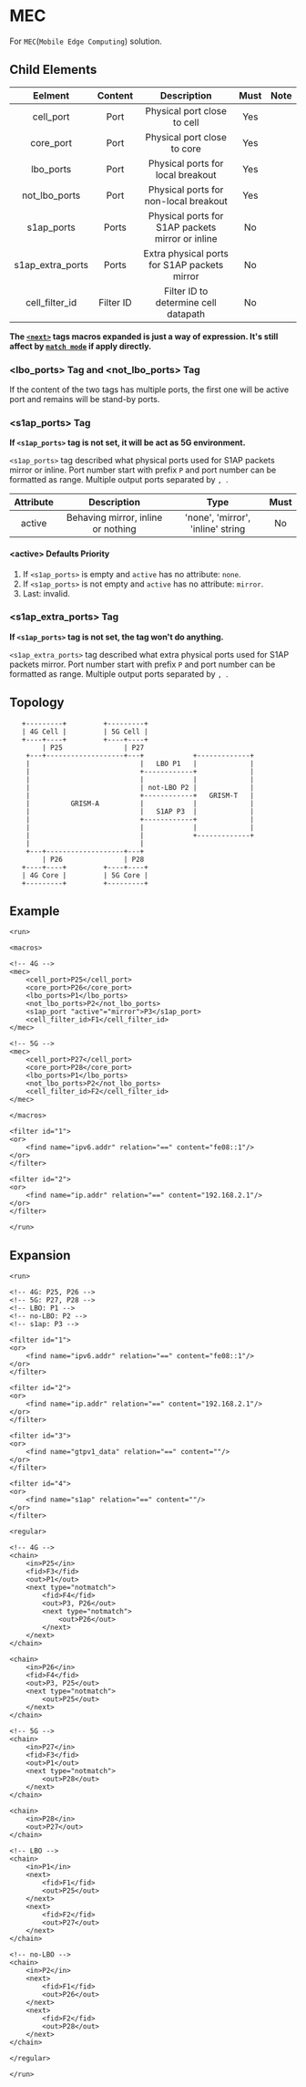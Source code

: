 MEC
==========

For `MEC`(`Mobile Edge Computing`) solution.

<h2>Child Elements</h2>

|       Eelment      |  Content  |                    Description                   | Must | Note |
|:------------------:|:---------:|:------------------------------------------------:|:----:|:----:|
|      cell_port     |    Port   |            Physical port close to cell           |  Yes |      |
|      core_port     |    Port   |            Physical port close to core           |  Yes |      |
|      lbo_ports     |    Port   |         Physical ports for local breakout        |  Yes |      |
|   not\_lbo\_ports  |    Port   |       Physical ports for non-local breakout      |  Yes |      |
|     s1ap_ports     |   Ports   | Physical ports for S1AP packets mirror or inline |  No  |      |
| s1ap\_extra\_ports |   Ports   |   Extra physical ports for S1AP packets mirror   |  No  |      |
|  cell\_filter\_id  | Filter ID |       Filter ID to determine cell datapath       |  No  |      |

**The [`<next>`](Element/run/regular/chain.md#next) tags macros expanded is just a way of expression. It's still affect by [`match mode`](Element/run/filter/find.md#match_mode) if apply directly.**

<h3>&lt;lbo_ports&gt; Tag and &lt;not_lbo_ports&gt; Tag</h3>

If the content of the two tags has multiple ports, the first one will be active port and remains will be stand-by ports.

<h3>&lt;s1ap_ports&gt; Tag</h3>

**If `<s1ap_ports>` tag is not set, it will be act as 5G environment.**

`<s1ap_ports>` tag described what physical ports used for S1AP packets mirror or inline. Port number start with prefix `P` and port number can be formatted as range. Multiple output ports separated by `, `.

| Attribute |             Description            |                Type               | Must |
|:---------:|:----------------------------------:|:---------------------------------:|:----:|
|   active  | Behaving mirror, inline or nothing | 'none', 'mirror', 'inline' string |  No  |

<h4>&lt;active&gt; Defaults Priority</h4>

1. If `<s1ap_ports>` is empty and `active` has no attribute: `none`.
2. If `<s1ap_ports>` is not empty and `active` has no attribute: `mirror`.
3. Last: invalid.

<h3>&lt;s1ap_extra_ports&gt; Tag</h3>

**If `<s1ap_ports>` tag is not set, the tag won't do anything.**

`<s1ap_extra_ports>` tag described what extra physical ports used for S1AP packets mirror. Port number start with prefix `P` and port number can be formatted as range. Multiple output ports separated by `, `.

<h2>Topology</h2>

```
   +---------+         +---------+
   | 4G Cell |         | 5G Cell |
   +----+----+         +----+----+
        | P25               | P27
    +---+-------------------+---+            +-------------+
    |                           |   LBO P1   |             |
    |                           +------------+             |
    |                           |            |             |
    |                           | not-LBO P2 |             |
    |                           +------------+   GRISM-T   |
    |          GRISM-A          |            |             |
    |                           |   S1AP P3  |             |
    |                           +------------+             |
    |                           |            |             |
    |                           |            +-------------+
    |                           |
    +---+-------------------+---+
        | P26               | P28
   +----+----+         +----+----+
   | 4G Core |         | 5G Core |
   +---------+         +---------+
```

<h2>Example</h2>

```
<run>

<macros>

<!-- 4G -->
<mec>
    <cell_port>P25</cell_port>
    <core_port>P26</core_port>
    <lbo_ports>P1</lbo_ports>
    <not_lbo_ports>P2</not_lbo_ports>
    <s1ap_port "active"="mirror">P3</s1ap_port>
    <cell_filter_id>F1</cell_filter_id>
</mec>

<!-- 5G -->
<mec>
    <cell_port>P27</cell_port>
    <core_port>P28</core_port>
    <lbo_ports>P1</lbo_ports>
    <not_lbo_ports>P2</not_lbo_ports>
    <cell_filter_id>F2</cell_filter_id>
</mec>

</macros>

<filter id="1">
<or>
    <find name="ipv6.addr" relation="==" content="fe08::1"/>
</or>
</filter>

<filter id="2">
<or>
    <find name="ip.addr" relation="==" content="192.168.2.1"/>
</or>
</filter>

</run>
```

<h2>Expansion</h2>

```
<run>

<!-- 4G: P25, P26 -->
<!-- 5G: P27, P28 -->
<!-- LBO: P1 -->
<!-- no-LBO: P2 -->
<!-- s1ap: P3 -->

<filter id="1">
<or>
    <find name="ipv6.addr" relation="==" content="fe08::1"/>
</or>
</filter>

<filter id="2">
<or>
    <find name="ip.addr" relation="==" content="192.168.2.1"/>
</or>
</filter>

<filter id="3">
<or>
    <find name="gtpv1_data" relation="==" content=""/>
</or>
</filter>

<filter id="4">
<or>
    <find name="s1ap" relation="==" content=""/>
</or>
</filter>

<regular>

<!-- 4G -->
<chain>
    <in>P25</in>
    <fid>F3</fid>
    <out>P1</out>
    <next type="notmatch">
        <fid>F4</fid>
        <out>P3, P26</out>
        <next type="notmatch">
            <out>P26</out>
        </next>
    </next>
</chain>

<chain>
    <in>P26</in>
    <fid>F4</fid>
    <out>P3, P25</out>
    <next type="notmatch">
        <out>P25</out>
    </next>
</chain>

<!-- 5G -->
<chain>
    <in>P27</in>
    <fid>F3</fid>
    <out>P1</out>
    <next type="notmatch">
        <out>P28</out>
    </next>
</chain>

<chain>
    <in>P28</in>
    <out>P27</out>
</chain>

<!-- LBO -->
<chain>
    <in>P1</in>
    <next>
        <fid>F1</fid>
        <out>P25</out>
    </next>
    <next>
        <fid>F2</fid>
        <out>P27</out>
    </next>
</chain>

<!-- no-LBO -->
<chain>
    <in>P2</in>
    <next>
        <fid>F1</fid>
        <out>P26</out>
    </next>
    <next>
        <fid>F2</fid>
        <out>P28</out>
    </next>
</chain>

</regular>

</run>
```

